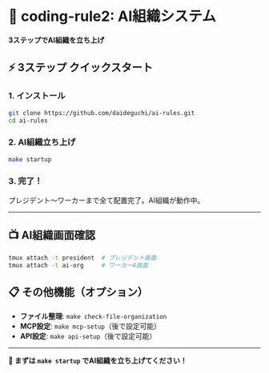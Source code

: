 # 🚀 coding-rule2: AI組織システム

**3ステップでAI組織を立ち上げ**

## ⚡ 3ステップ クイックスタート

### 1. インストール
```bash
git clone https://github.com/daideguchi/ai-rules.git
cd ai-rules
```

### 2. AI組織立ち上げ
```bash
make startup
```

### 3. 完了！
プレジデント〜ワーカーまで全て配置完了。AI組織が動作中。

---

## 📺 AI組織画面確認

```bash
tmux attach -t president  # プレジデント画面
tmux attach -t ai-org     # ワーカー4画面
```

## 📋 その他機能（オプション）

- **ファイル整理**: `make check-file-organization`
- **MCP設定**: `make mcp-setup`（後で設定可能）
- **API設定**: `make api-setup`（後で設定可能）

---

**🎯 まずは `make startup` でAI組織を立ち上げてください！**